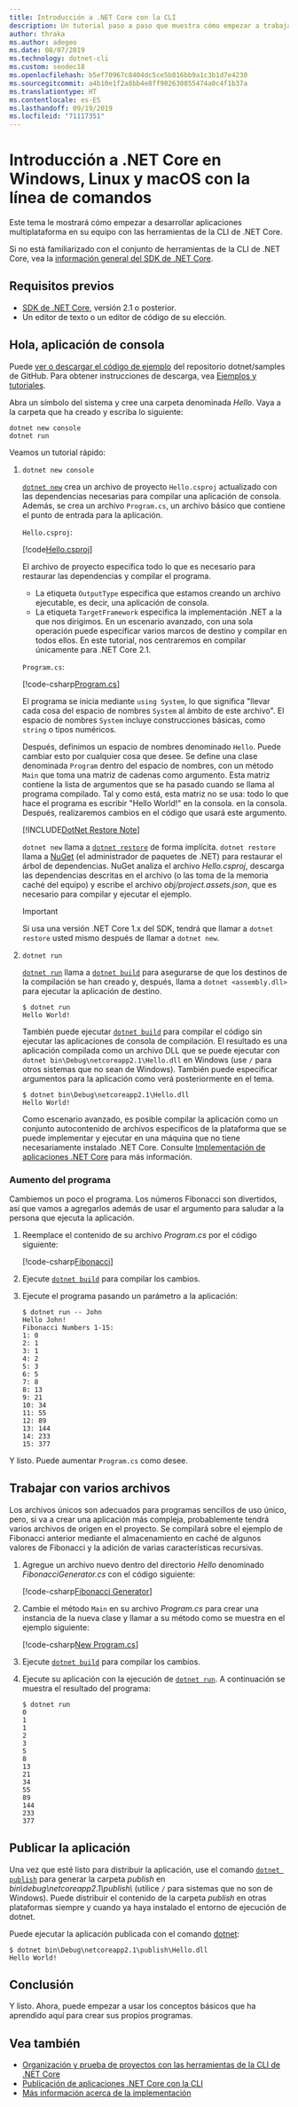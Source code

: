 ```yaml
---
title: Introducción a .NET Core con la CLI
description: Un tutorial paso a paso que muestra cómo empezar a trabajar con .NET Core en Windows, Linux o macOS con la interfaz de la línea de comandos (CLI) de .NET Core.
author: thraka
ms.author: adegeo
ms.date: 08/07/2019
ms.technology: dotnet-cli
ms.custom: seodec18
ms.openlocfilehash: b5ef70967c8404dc5ce5b816bb9a1c3b1d7e4230
ms.sourcegitcommit: a4b10e1f2a8bb4e8ff902630855474a0c4f1b37a
ms.translationtype: HT
ms.contentlocale: es-ES
ms.lasthandoff: 09/19/2019
ms.locfileid: "71117351"
---
```

# <a name="get-started-with-net-core-on-windowslinuxmacos-using-the-command-line"></a>Introducción a .NET Core en Windows, Linux y macOS con la línea de comandos

Este tema le mostrará cómo empezar a desarrollar aplicaciones multiplataforma en su equipo con las herramientas de la CLI de .NET Core.

Si no está familiarizado con el conjunto de herramientas de la CLI de .NET Core, vea la [información general del SDK de .NET Core](../tools/index.md).

## <a name="prerequisites"></a>Requisitos previos

- [SDK de .NET Core](https://dotnet.microsoft.com/download), versión 2.1 o posterior.
- Un editor de texto o un editor de código de su elección.

## <a name="hello-console-app"></a>Hola, aplicación de consola

Puede [ver o descargar el código de ejemplo](https://github.com/dotnet/samples/tree/master/core/console-apps/HelloMsBuild) del repositorio dotnet/samples de GitHub. Para obtener instrucciones de descarga, vea [Ejemplos y tutoriales](../../samples-and-tutorials/index.md#viewing-and-downloading-samples).

Abra un símbolo del sistema y cree una carpeta denominada *Hello*. Vaya a la carpeta que ha creado y escriba lo siguiente:

```dotnetcli
dotnet new console
dotnet run
```

Veamos un tutorial rápido:

1. `dotnet new console`

   [`dotnet new`](../tools/dotnet-new.md) crea un archivo de proyecto `Hello.csproj` actualizado con las dependencias necesarias para compilar una aplicación de consola.  Además, se crea un archivo `Program.cs`, un archivo básico que contiene el punto de entrada para la aplicación.

   `Hello.csproj`:

   [!code[Hello.csproj](../../../samples/core/console-apps/HelloMsBuild/Hello.csproj)]

   El archivo de proyecto especifica todo lo que es necesario para restaurar las dependencias y compilar el programa.

   - La etiqueta `OutputType` especifica que estamos creando un archivo ejecutable, es decir, una aplicación de consola.
   - La etiqueta `TargetFramework` especifica la implementación .NET a la que nos dirigimos. En un escenario avanzado, con una sola operación puede especificar varios marcos de destino y compilar en todos ellos. En este tutorial, nos centraremos en compilar únicamente para .NET Core 2.1.

   `Program.cs`:

   [!code-csharp[Program.cs](../../../samples/core/console-apps/HelloMsBuild/Program.cs)]

   El programa se inicia mediante `using System`, lo que significa "llevar cada cosa del espacio de nombres `System` al ámbito de este archivo". El espacio de nombres `System` incluye construcciones básicas, como `string` o tipos numéricos.

   Después, definimos un espacio de nombres denominado `Hello`. Puede cambiar esto por cualquier cosa que desee. Se define una clase denominada `Program` dentro del espacio de nombres, con un método `Main` que toma una matriz de cadenas como argumento. Esta matriz contiene la lista de argumentos que se ha pasado cuando se llama al programa compilado. Tal y como está, esta matriz no se usa: todo lo que hace el programa es escribir "Hello World!" en la consola. en la consola. Después, realizaremos cambios en el código que usará este argumento.

   [!INCLUDE[DotNet Restore Note](~/includes/dotnet-restore-note.md)]

   `dotnet new` llama a [`dotnet restore`](../tools/dotnet-restore.md) de forma implícita. `dotnet restore` llama a [NuGet](https://www.nuget.org/) (el administrador de paquetes de .NET) para restaurar el árbol de dependencias. NuGet analiza el archivo *Hello.csproj*, descarga las dependencias descritas en el archivo (o las toma de la memoria caché del equipo) y escribe el archivo *obj/project.assets.json*, que es necesario para compilar y ejecutar el ejemplo.

   > [!IMPORTANT]
   > Si usa una versión .NET Core 1.x del SDK, tendrá que llamar a `dotnet restore` usted mismo después de llamar a `dotnet new`.

2. `dotnet run`

   [`dotnet run`](../tools/dotnet-run.md) llama a [`dotnet build`](../tools/dotnet-build.md) para asegurarse de que los destinos de la compilación se han creado y, después, llama a `dotnet <assembly.dll>` para ejecutar la aplicación de destino.

    ```console
    $ dotnet run
    Hello World!
    ```

    También puede ejecutar [`dotnet build`](../tools/dotnet-build.md) para compilar el código sin ejecutar las aplicaciones de consola de compilación. El resultado es una aplicación compilada como un archivo DLL que se puede ejecutar con `dotnet bin\Debug\netcoreapp2.1\Hello.dll` en Windows (use `/` para otros sistemas que no sean de Windows). También puede especificar argumentos para la aplicación como verá posteriormente en el tema.

    ```console
    $ dotnet bin\Debug\netcoreapp2.1\Hello.dll
    Hello World!
    ```

    Como escenario avanzado, es posible compilar la aplicación como un conjunto autocontenido de archivos específicos de la plataforma que se puede implementar y ejecutar en una máquina que no tiene necesariamente instalado .NET Core. Consulte [Implementación de aplicaciones .NET Core](../deploying/index.md) para más información.

### <a name="augmenting-the-program"></a>Aumento del programa

Cambiemos un poco el programa. Los números Fibonacci son divertidos, así que vamos a agregarlos además de usar el argumento para saludar a la persona que ejecuta la aplicación.

1. Reemplace el contenido de su archivo *Program.cs* por el código siguiente:

   [!code-csharp[Fibonacci](../../../samples/core/console-apps/fibonacci-msbuild/Program.cs)]

2. Ejecute [`dotnet build`](../tools/dotnet-build.md) para compilar los cambios.

3. Ejecute el programa pasando un parámetro a la aplicación:

   ```console
   $ dotnet run -- John
   Hello John!
   Fibonacci Numbers 1-15:
   1: 0
   2: 1
   3: 1
   4: 2
   5: 3
   6: 5
   7: 8
   8: 13
   9: 21
   10: 34
   11: 55
   12: 89
   13: 144
   14: 233
   15: 377
   ```

Y listo.  Puede aumentar `Program.cs` como desee.

## <a name="working-with-multiple-files"></a>Trabajar con varios archivos

Los archivos únicos son adecuados para programas sencillos de uso único, pero, si va a crear una aplicación más compleja, probablemente tendrá varios archivos de origen en el proyecto.
Se compilará sobre el ejemplo de Fibonacci anterior mediante el almacenamiento en caché de algunos valores de Fibonacci y la adición de varias características recursivas.

1. Agregue un archivo nuevo dentro del directorio *Hello* denominado *FibonacciGenerator.cs* con el código siguiente:

   [!code-csharp[Fibonacci Generator](../../../samples/core/console-apps/FibonacciBetterMsBuild/FibonacciGenerator.cs)]

2. Cambie el método `Main` en su archivo *Program.cs* para crear una instancia de la nueva clase y llamar a su método como se muestra en el ejemplo siguiente:

   [!code-csharp[New Program.cs](../../../samples/core/console-apps/FibonacciBetterMsBuild/Program.cs)]

3. Ejecute [`dotnet build`](../tools/dotnet-build.md) para compilar los cambios.

4. Ejecute su aplicación con la ejecución de [`dotnet run`](../tools/dotnet-run.md). A continuación se muestra el resultado del programa:

   ```console
   $ dotnet run
   0
   1
   1
   2
   3
   5
   8
   13
   21
   34
   55
   89
   144
   233
   377
   ```

## <a name="publish-your-app"></a>Publicar la aplicación

Una vez que esté listo para distribuir la aplicación, use el comando [`dotnet publish`](../tools/dotnet-publish.md) para generar la carpeta _publish_ en _bin\\debug\\netcoreapp2.1\\publish\\_ (utilice `/` para sistemas que no son de Windows). Puede distribuir el contenido de la carpeta _publish_ en otras plataformas siempre y cuando ya haya instalado el entorno de ejecución de dotnet.

Puede ejecutar la aplicación publicada con el comando [dotnet](../tools/dotnet.md):

```console
$ dotnet bin\Debug\netcoreapp2.1\publish\Hello.dll
Hello World!
```

## <a name="conclusion"></a>Conclusión

Y listo. Ahora, puede empezar a usar los conceptos básicos que ha aprendido aquí para crear sus propios programas.

## <a name="see-also"></a>Vea también

- [Organización y prueba de proyectos con las herramientas de la CLI de .NET Core](testing-with-cli.md)
- [Publicación de aplicaciones .NET Core con la CLI](../deploying/deploy-with-cli.md)
- [Más información acerca de la implementación](../deploying/index.md)
